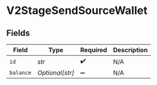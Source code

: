 # V2StageSendSourceWallet


## Fields

| Field              | Type               | Required           | Description        |
| ------------------ | ------------------ | ------------------ | ------------------ |
| `id`               | *str*              | :heavy_check_mark: | N/A                |
| `balance`          | *Optional[str]*    | :heavy_minus_sign: | N/A                |
